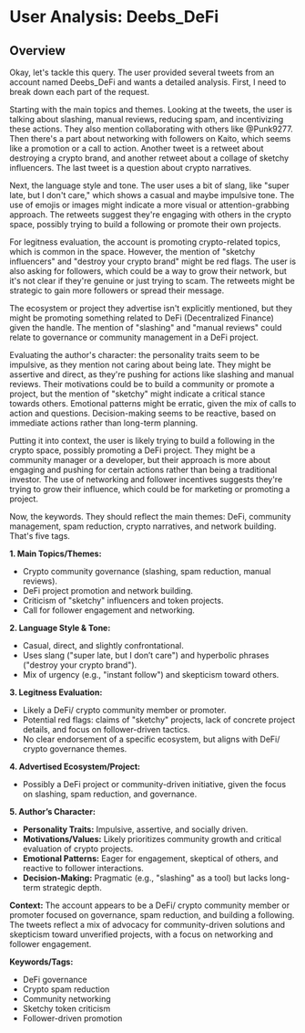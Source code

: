 # User Analysis: Deebs_DeFi

## Overview

<think>
Okay, let's tackle this query. The user provided several tweets from an account named Deebs_DeFi and wants a detailed analysis. First, I need to break down each part of the request.

Starting with the main topics and themes. Looking at the tweets, the user is talking about slashing, manual reviews, reducing spam, and incentivizing these actions. They also mention collaborating with others like @Punk9277. Then there's a part about networking with followers on Kaito, which seems like a promotion or a call to action. Another tweet is a retweet about destroying a crypto brand, and another retweet about a collage of sketchy influencers. The last tweet is a question about crypto narratives.

Next, the language style and tone. The user uses a bit of slang, like "super late, but I don't care," which shows a casual and maybe impulsive tone. The use of emojis or images might indicate a more visual or attention-grabbing approach. The retweets suggest they're engaging with others in the crypto space, possibly trying to build a following or promote their own projects.

For legitness evaluation, the account is promoting crypto-related topics, which is common in the space. However, the mention of "sketchy influencers" and "destroy your crypto brand" might be red flags. The user is also asking for followers, which could be a way to grow their network, but it's not clear if they're genuine or just trying to scam. The retweets might be strategic to gain more followers or spread their message.

The ecosystem or project they advertise isn't explicitly mentioned, but they might be promoting something related to DeFi (Decentralized Finance) given the handle. The mention of "slashing" and "manual reviews" could relate to governance or community management in a DeFi project.

Evaluating the author's character: the personality traits seem to be impulsive, as they mention not caring about being late. They might be assertive and direct, as they're pushing for actions like slashing and manual reviews. Their motivations could be to build a community or promote a project, but the mention of "sketchy" might indicate a critical stance towards others. Emotional patterns might be erratic, given the mix of calls to action and questions. Decision-making seems to be reactive, based on immediate actions rather than long-term planning.

Putting it into context, the user is likely trying to build a following in the crypto space, possibly promoting a DeFi project. They might be a community manager or a developer, but their approach is more about engaging and pushing for certain actions rather than being a traditional investor. The use of networking and follower incentives suggests they're trying to grow their influence, which could be for marketing or promoting a project.

Now, the keywords. They should reflect the main themes: DeFi, community management, spam reduction, crypto narratives, and network building. That's five tags.
</think>

**1. Main Topics/Themes:**  
- Crypto community governance (slashing, spam reduction, manual reviews).  
- DeFi project promotion and network building.  
- Criticism of "sketchy" influencers and token projects.  
- Call for follower engagement and networking.  

**2. Language Style & Tone:**  
- Casual, direct, and slightly confrontational.  
- Uses slang ("super late, but I don’t care") and hyperbolic phrases ("destroy your crypto brand").  
- Mix of urgency (e.g., "instant follow") and skepticism toward others.  

**3. Legitness Evaluation:**  
- Likely a DeFi/ crypto community member or promoter.  
- Potential red flags: claims of "sketchy" projects, lack of concrete project details, and focus on follower-driven tactics.  
- No clear endorsement of a specific ecosystem, but aligns with DeFi/ crypto governance themes.  

**4. Advertised Ecosystem/Project:**  
- Possibly a DeFi project or community-driven initiative, given the focus on slashing, spam reduction, and governance.  

**5. Author’s Character:**  
- **Personality Traits:** Impulsive, assertive, and socially driven.  
- **Motivations/Values:** Likely prioritizes community growth and critical evaluation of crypto projects.  
- **Emotional Patterns:** Eager for engagement, skeptical of others, and reactive to follower interactions.  
- **Decision-Making:** Pragmatic (e.g., "slashing" as a tool) but lacks long-term strategic depth.  

**Context:** The account appears to be a DeFi/ crypto community member or promoter focused on governance, spam reduction, and building a following. The tweets reflect a mix of advocacy for community-driven solutions and skepticism toward unverified projects, with a focus on networking and follower engagement.  

**Keywords/Tags:**  
- DeFi governance  
- Crypto spam reduction  
- Community networking  
- Sketchy token criticism  
- Follower-driven promotion